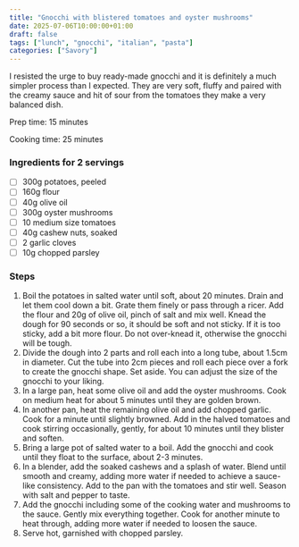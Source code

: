 ```yaml
---
title: "Gnocchi with blistered tomatoes and oyster mushrooms"
date: 2025-07-06T10:00:00+01:00
draft: false
tags: ["lunch", "gnocchi", "italian", "pasta"]
categories: ["Savory"]
---
```


I resisted the urge to buy ready-made gnocchi and it is definitely a much simpler process than I expected. They are very soft, fluffy and paired with the creamy sauce and hit of sour from the tomatoes they make a very balanced dish.

<div class="recipe" id="recipe">
Prep time: 15 minutes

Cooking time: 25 minutes

### Ingredients for 2 servings
- [ ] 300g potatoes, peeled
- [ ] 160g flour
- [ ] 40g olive oil
- [ ] 300g oyster mushrooms
- [ ] 10 medium size tomatoes
- [ ] 40g cashew nuts, soaked
- [ ] 2 garlic cloves
- [ ] 10g chopped parsley

### Steps
1. Boil the potatoes in salted water until soft, about 20 minutes. Drain and let them cool down a bit. Grate them finely or pass through a ricer. Add the flour and 20g of olive oil, pinch of salt and mix well. Knead the dough for 90 seconds or so, it should be soft and not sticky. If it is too sticky, add a bit more flour. Do not over-knead it, otherwise the gnocchi will be tough.
2. Divide the dough into 2 parts and roll each into a long tube, about 1.5cm in diameter. Cut the tube into 2cm pieces and roll each piece over a fork to create the gnocchi shape. Set aside. You can adjust the size of the gnocchi to your liking.
3. In a large pan, heat some olive oil and add the oyster mushrooms. Cook on medium heat for about 5 minutes until they are golden brown.
4. In another pan, heat the remaining olive oil and add chopped garlic. Cook for a minute until slightly browned. Add in the halved tomatoes and cook stirring occasionally, gently, for about 10 minutes until they blister and soften.
5. Bring a large pot of salted water to a boil. Add the gnocchi and cook until they float to the surface, about 2-3 minutes.
6. In a blender, add the soaked cashews and a splash of water. Blend until smooth and creamy, adding more water if needed to achieve a sauce-like consistency. Add to the pan with the tomatoes and stir well. Season with salt and pepper to taste.
7. Add the gnocchi including some of the cooking water and mushrooms to the sauce. Gently mix everything together. Cook for another minute to heat through, adding more water if needed to loosen the sauce.
8. Serve hot, garnished with chopped parsley.

</div>
